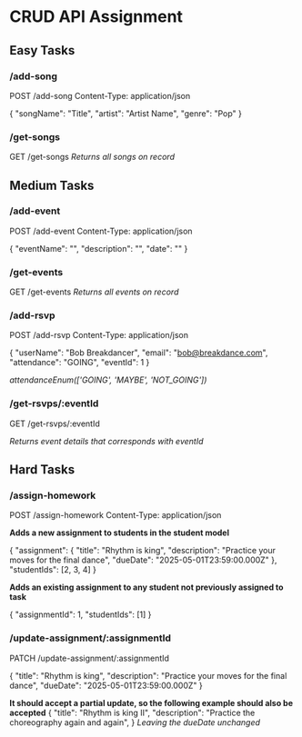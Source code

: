 # CRUD API Assignment

## Easy Tasks
### /add-song
POST /add-song
Content-Type: application/json

{
    "songName": "Title",
    "artist": "Artist Name",
    "genre": "Pop"
}

### /get-songs
GET /get-songs
*Returns all songs on record*

## Medium Tasks
### /add-event
POST /add-event
Content-Type: application/json

{
    "eventName": "",
    "description": "",
    "date": ""
}

### /get-events
GET /get-events
*Returns all events on record*

### /add-rsvp
POST /add-rsvp
Content-Type: application/json

{
    "userName": "Bob Breakdancer",
    "email": "bob@breakdance.com",
    "attendance": "GOING",
    "eventId": 1
}

*attendanceEnum(['GOING', 'MAYBE', 'NOT_GOING'])*

### /get-rsvps/:eventId
GET /get-rsvps/:eventId

*Returns event details that corresponds with eventId*

## Hard Tasks
### /assign-homework
POST /assign-homework
Content-Type: application/json

**Adds a new assignment to students in the student model**

{
  "assignment": {
    "title": "Rhythm is king",
    "description": "Practice your moves for the final dance",
    "dueDate": "2025-05-01T23:59:00.000Z"
  },
  "studentIds": [2, 3, 4]
}

**Adds an existing assignment to any student not previously assigned to task**

{
  "assignmentId": 1,
  "studentIds": [1]
}

### /update-assignment/:assignmentId
PATCH /update-assignment/:assignmentId

{
    "title": "Rhythm is king",
    "description": "Practice your moves for the final dance",
    "dueDate": "2025-05-01T23:59:00.000Z"
}

**It should accept a partial update, so the following example should also be accepted**
{
    "title": "Rhythm is king II",
    "description": "Practice the choreography again and again",
}
*Leaving the dueDate unchanged*